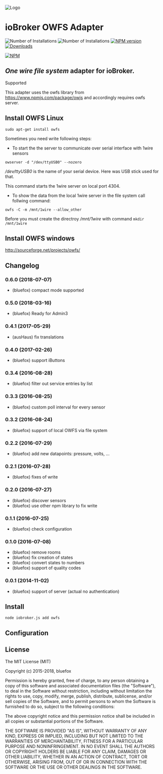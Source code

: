 ![Logo](admin/owfs.png)
# ioBroker OWFS Adapter

![Number of Installations](http://iobroker.live/badges/owfs-installed.svg) ![Number of Installations](http://iobroker.live/badges/owfs-stable.svg) [![NPM version](http://img.shields.io/npm/v/iobroker.owfs.svg)](https://www.npmjs.com/package/iobroker.owfs)
[![Downloads](https://img.shields.io/npm/dm/iobroker.owfs.svg)](https://www.npmjs.com/package/iobroker.owfs)

[![NPM](https://nodei.co/npm/iobroker.owfs.png?downloads=true)](https://nodei.co/npm/iobroker.owfs/)


## *One wire file system* adapter for ioBroker.

Supported

This adapter uses the owfs library from https://www.npmjs.com/package/owjs and accordingly requires owfs server.

## Install OWFS Linux

```sudo apt-get install owfs```

Sometimes you need write following steps:
- To start the the server to communicate over serial interface with 1wire sensors 

```
owserver -d "/dev/ttyUSB0" --nozero
```

*/dev/ttyUSB0* is the name of your serial device. Here was USB stick used for that.

This command starts the 1wire server on local port 4304.

- To show the data from the local 1wire server in the file system call follwing command: 

```
owfs -C -m /mnt/1wire --allow_other
```
Before you must create the directroy */mnt/1wire* with command `mkdir /mnt/1wire`

## Install OWFS windows
http://sourceforge.net/projects/owfs/

## Changelog
### 0.6.0 (2018-07-07)
* (bluefox) compact mode supported

### 0.5.0 (2018-03-16)
* (bluefox) Ready for Admin3

### 0.4.1 (2017-05-29)
* (ausHaus) fix translations

### 0.4.0 (2017-02-26)
* (bluefox) support iButtons

### 0.3.4 (2016-08-28)
* (bluefox) filter out service entries by list

### 0.3.3 (2016-08-25)
* (bluefox) custom poll interval for every sensor

### 0.3.2 (2016-08-24)
* (bluefox) support of local OWFS via file system

### 0.2.2 (2016-07-29)
* (bluefox) add new datapoints: pressure, volts, ...

### 0.2.1 (2016-07-28)
* (bluefox) fixes of write

### 0.2.0 (2016-07-27)
* (bluefox) discover sensors
* (bluefox) use other npm library to fix write

### 0.1.1 (2016-07-25)
* (bluefox) check configuration

### 0.1.0 (2016-07-08)
* (bluefox) remove rooms
* (bluefox) fix creation of states
* (bluefox) convert states to numbers
* (bluefox) support of quality codes

### 0.0.1 (2014-11-02)
* (bluefox) support of server (actual no authentication)

## Install

```node iobroker.js add owfs```

## Configuration

## License

The MIT License (MIT)

Copyright (c) 2015-2018, bluefox

Permission is hereby granted, free of charge, to any person obtaining a copy
of this software and associated documentation files (the "Software"), to deal
in the Software without restriction, including without limitation the rights
to use, copy, modify, merge, publish, distribute, sublicense, and/or sell
copies of the Software, and to permit persons to whom the Software is
furnished to do so, subject to the following conditions:

The above copyright notice and this permission notice shall be included in
all copies or substantial portions of the Software.

THE SOFTWARE IS PROVIDED "AS IS", WITHOUT WARRANTY OF ANY KIND, EXPRESS OR
IMPLIED, INCLUDING BUT NOT LIMITED TO THE WARRANTIES OF MERCHANTABILITY,
FITNESS FOR A PARTICULAR PURPOSE AND NONINFRINGEMENT. IN NO EVENT SHALL THE
AUTHORS OR COPYRIGHT HOLDERS BE LIABLE FOR ANY CLAIM, DAMAGES OR OTHER
LIABILITY, WHETHER IN AN ACTION OF CONTRACT, TORT OR OTHERWISE, ARISING FROM,
OUT OF OR IN CONNECTION WITH THE SOFTWARE OR THE USE OR OTHER DEALINGS IN
THE SOFTWARE.
